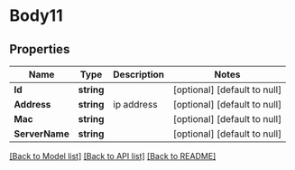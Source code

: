 # Body11

## Properties
Name | Type | Description | Notes
------------ | ------------- | ------------- | -------------
**Id** | **string** |  | [optional] [default to null]
**Address** | **string** | ip address | [optional] [default to null]
**Mac** | **string** |  | [optional] [default to null]
**ServerName** | **string** |  | [optional] [default to null]

[[Back to Model list]](../README.md#documentation-for-models) [[Back to API list]](../README.md#documentation-for-api-endpoints) [[Back to README]](../README.md)


